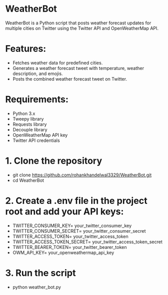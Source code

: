 # WeatherBot

WeatherBot is a Python script that posts weather forecast updates for multiple cities on Twitter using the Twitter API and OpenWeatherMap API.

# Features:

- Fetches weather data for predefined cities.
- Generates a weather forecast tweet with temperature, weather description, and emojis.
- Posts the combined weather forecast tweet on Twitter.

# Requirements:

- Python 3.x
- Tweepy library
- Requests library
- Decouple library
- OpenWeatherMap API key
- Twitter API credentials

# 1. Clone the repository
  - git clone https://github.com/rohankhandelwal3329/WeatherBot.git
  - cd WeatherBot

# 2. Create a .env file in the project root and add your API keys:
  - TWITTER_CONSUMER_KEY= your_twitter_consumer_key
  - TWITTER_CONSUMER_SECRET= your_twitter_consumer_secret
  - TWITTER_ACCESS_TOKEN= your_twitter_access_token
  - TWITTER_ACCESS_TOKEN_SECRET= your_twitter_access_token_secret
  - TWITTER_BEARER_TOKEN= your_twitter_bearer_token
  - OWM_API_KEY= your_openweathermap_api_key

# 3. Run the script
  - python weather_bot.py



